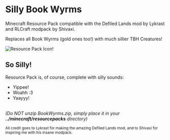 # Silly Book Wyrms
Minecraft Resource Pack compatible with the Defiled Lands mod by Lykrast and RLCraft modpack by Shivaxi.

Replaces all Book Wyrms (gold ones too!) with much sillier TBH Creatures!

![Resource Pack Icon!](https://i.ibb.co/YWNgkYt/pack.png)<br/>
## So Silly!

Resource Pack is, of course, complete with silly sounds:
+ Yippee!
+ Woahh :3
+ Yaayyy!<br/><br/>

*(Do NOT unzip BookWyrms.zip, simply place it in your **../minecraft/resourcepacks** directory)*

<sub>All credit goes to Lykrast for making the amazing Defiled Lands mod, and to Shivaxi for inspiring me with his insane modpack.<sub/>